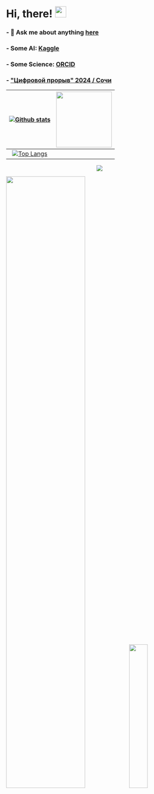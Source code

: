 

# Hi, there! <img src="https://media.giphy.com/media/hvRJCLFzcasrR4ia7z/giphy.gif" width="30px">




### - 💬 Ask me about anything [here](https://t.me/tofick_brodaga)
### - Some AI: [Kaggle](https://www.kaggle.com/tofickbrodaga)
### - Some Science: [ORCID](https://orcid.org/0009-0005-7824-8537)

### - ["Цифровой прорыв" 2024 / Сочи](https://github.com/larkes-cyber/HackathonPriceApp)


 |[![Github stats](https://github-readme-stats.vercel.app/api?username=tofickbrodaga&theme=dracula&show_icons=true)](https://github.com/anuraghazra/github-readme-stats)|<img src="https://user-images.githubusercontent.com/53375304/165995414-b1d15d50-43cc-428a-8540-bbda07a5c279.png" width=150 height=150 />|
|:---:|:---:|
|[![Top Langs](https://github-readme-stats.vercel.app/api/top-langs/?username=tofickbrodaga&theme=radical&layout=compact&langs_count=6)](https://github.com/anuraghazra/github-readme-stats)|


<p align="center"><img src="http://github-readme-streak-stats.herokuapp.com?user=tofickbrodaga&background=00000000&dates=9B9B9B&border=00000000&ring=FFC300&fire=FFFFFF&stroke=FFFFFF&currStreakNum=FFFFFF&sideNums=FFFFFF&sideLabels=FFFFFF&currStreakLabel=FFFFFF"/></p>

<p><img width="65%" src="https://github-profile-summary-cards.vercel.app/api/cards/profile-details?username=tofickbrodaga&theme=github_dark">
<img width="31.5%" src="https://github-profile-summary-cards.vercel.app/api/cards/productive-time?username=tofickbrodaga&theme=github_dark"></p>
